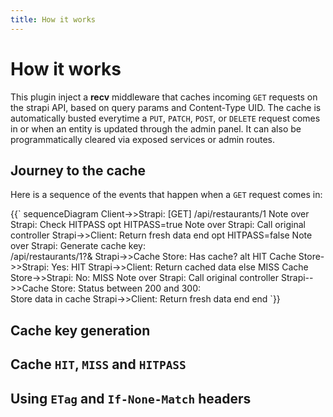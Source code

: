 ```yaml
---
title: How it works
---
```


# How it works

This plugin inject a **recv** middleware that caches incoming `GET` requests on the strapi API, based on query params and Content-Type UID.
The cache is automatically busted everytime a `PUT`, `PATCH`, `POST`, or `DELETE` request comes in or when an entity is updated through the admin panel. It can also be programmatically cleared via exposed services or admin routes.

## Journey to the cache

Here is a sequence of the events that happen when a `GET` request comes in:

<mermaid id="recv-middleware">
{{`
sequenceDiagram
  Client->>Strapi: [GET] /api/restaurants/1
  Note over Strapi: Check HITPASS
  opt HITPASS=true
    Note over Strapi: Call original controller
    Strapi->>Client: Return fresh data
  end
  opt HITPASS=false
    Note over Strapi: Generate cache key:<br />/api/restaurants/1?&
    Strapi->>Cache Store: Has cache?
    alt HIT
      Cache Store->>Strapi: Yes: HIT
      Strapi->>Client: Return cached data
    else MISS
      Cache Store->>Strapi: No: MISS
      Note over Strapi: Call original controller
      Strapi-->>Cache Store: Status between 200 and 300:<br />Store data in cache
      Strapi->>Client: Return fresh data
    end
  end
`}}
</mermaid>

## Cache key generation

## Cache `HIT`, `MISS` and `HITPASS`

## Using `ETag` and `If-None-Match` headers
